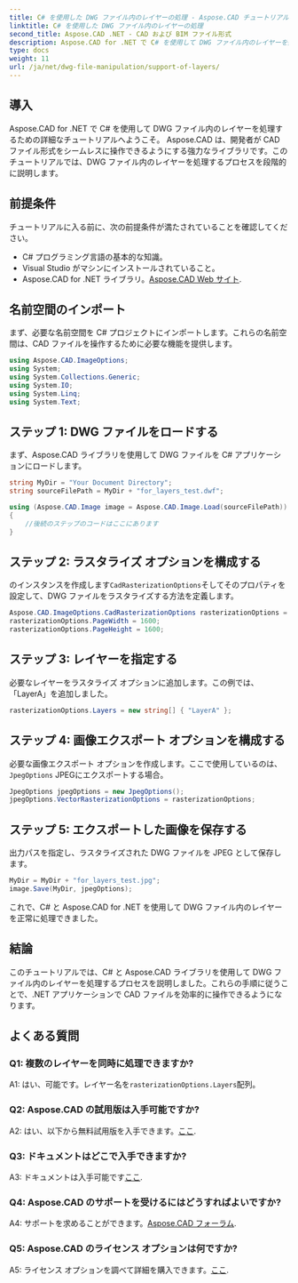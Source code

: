 ```yaml
---
title: C# を使用した DWG ファイル内のレイヤーの処理 - Aspose.CAD チュートリアル
linktitle: C# を使用した DWG ファイル内のレイヤーの処理
second_title: Aspose.CAD .NET - CAD および BIM ファイル形式
description: Aspose.CAD for .NET で C# を使用して DWG ファイル内のレイヤーを処理する方法を学びます。 CAD ファイルを効率的に操作するためのステップバイステップのガイド。
type: docs
weight: 11
url: /ja/net/dwg-file-manipulation/support-of-layers/
---
```

## 導入

Aspose.CAD for .NET で C# を使用して DWG ファイル内のレイヤーを処理するための詳細なチュートリアルへようこそ。 Aspose.CAD は、開発者が CAD ファイル形式をシームレスに操作できるようにする強力なライブラリです。このチュートリアルでは、DWG ファイル内のレイヤーを処理するプロセスを段階的に説明します。

## 前提条件

チュートリアルに入る前に、次の前提条件が満たされていることを確認してください。

- C# プログラミング言語の基本的な知識。
- Visual Studio がマシンにインストールされていること。
-  Aspose.CAD for .NET ライブラリ。[Aspose.CAD Web サイト](https://releases.aspose.com/cad/net/).

## 名前空間のインポート

まず、必要な名前空間を C# プロジェクトにインポートします。これらの名前空間は、CAD ファイルを操作するために必要な機能を提供します。

```csharp
using Aspose.CAD.ImageOptions;
using System;
using System.Collections.Generic;
using System.IO;
using System.Linq;
using System.Text;
```

## ステップ 1: DWG ファイルをロードする

まず、Aspose.CAD ライブラリを使用して DWG ファイルを C# アプリケーションにロードします。

```csharp
string MyDir = "Your Document Directory";
string sourceFilePath = MyDir + "for_layers_test.dwf";

using (Aspose.CAD.Image image = Aspose.CAD.Image.Load(sourceFilePath))
{
    //後続のステップのコードはここにあります
}
```

## ステップ 2: ラスタライズ オプションを構成する

のインスタンスを作成します`CadRasterizationOptions`そしてそのプロパティを設定して、DWG ファイルをラスタライズする方法を定義します。

```csharp
Aspose.CAD.ImageOptions.CadRasterizationOptions rasterizationOptions = new Aspose.CAD.ImageOptions.CadRasterizationOptions();
rasterizationOptions.PageWidth = 1600;
rasterizationOptions.PageHeight = 1600;
```

## ステップ 3: レイヤーを指定する

必要なレイヤーをラスタライズ オプションに追加します。この例では、「LayerA」を追加しました。

```csharp
rasterizationOptions.Layers = new string[] { "LayerA" };
```

## ステップ 4: 画像エクスポート オプションを構成する

必要な画像エクスポート オプションを作成します。ここで使用しているのは、`JpegOptions` JPEGにエクスポートする場合。

```csharp
JpegOptions jpegOptions = new JpegOptions();
jpegOptions.VectorRasterizationOptions = rasterizationOptions;
```

## ステップ 5: エクスポートした画像を保存する

出力パスを指定し、ラスタライズされた DWG ファイルを JPEG として保存します。

```csharp
MyDir = MyDir + "for_layers_test.jpg";
image.Save(MyDir, jpegOptions);
```

これで、C# と Aspose.CAD for .NET を使用して DWG ファイル内のレイヤーを正常に処理できました。

## 結論

このチュートリアルでは、C# と Aspose.CAD ライブラリを使用して DWG ファイル内のレイヤーを処理するプロセスを説明しました。これらの手順に従うことで、.NET アプリケーションで CAD ファイルを効率的に操作できるようになります。

## よくある質問

### Q1: 複数のレイヤーを同時に処理できますか?

 A1: はい、可能です。レイヤー名を`rasterizationOptions.Layers`配列。

### Q2: Aspose.CAD の試用版は入手可能ですか?

 A2: はい、以下から無料試用版を入手できます。[ここ](https://releases.aspose.com/).

### Q3: ドキュメントはどこで入手できますか?

 A3: ドキュメントは入手可能です[ここ](https://reference.aspose.com/cad/net/).

### Q4: Aspose.CAD のサポートを受けるにはどうすればよいですか?

 A4: サポートを求めることができます。[Aspose.CAD フォーラム](https://forum.aspose.com/c/cad/19).

### Q5: Aspose.CAD のライセンス オプションは何ですか?

 A5: ライセンス オプションを調べて詳細を購入できます。[ここ](https://purchase.aspose.com/buy).